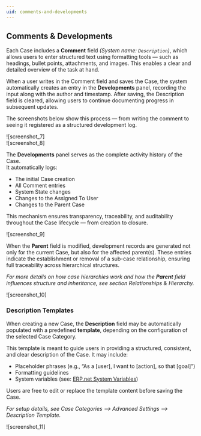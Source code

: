 ```yaml
---
uid: comments-and-developments
---
```


## Comments & Developments

Each Case includes a **Comment** field *(System name: `Description`)*, which allows users to enter structured text using formatting tools — such as headings, bullet points, attachments, and images. This enables a clear and detailed overview of the task at hand.

When a user writes in the Comment field and saves the Case, the system automatically creates an entry in the **Developments** panel, recording the input along with the author and timestamp. After saving, the Description field is cleared, allowing users to continue documenting progress in subsequent updates.

The screenshots below show this process — from writing the comment to seeing it registered as a structured development log.

![screenshot_7]  
![screenshot_8]

The **Developments** panel serves as the complete activity history of the Case.  
It automatically logs:

- The initial Case creation  
- All Comment entries  
- System State changes  
- Changes to the Assigned To User  
- Changes to the Parent Case

This mechanism ensures transparency, traceability, and auditability throughout the Case lifecycle — from creation to closure.

![screenshot_9]

When the **Parent** field is modified, development records are generated not only for the current Case, but also for the affected parent(s). These entries indicate the establishment or removal of a sub-case relationship, ensuring full traceability across hierarchical structures.

*For more details on how case hierarchies work and how the **Parent** field influences structure and inheritance, see section Relationships & Hierarchy.*

![screenshot_10]


### Description Templates

When creating a new Case, the **Description** field may be automatically populated with a predefined **template**, depending on the configuration of the selected Case Category.

This template is meant to guide users in providing a structured, consistent, and clear description of the Case. It may include:

- Placeholder phrases (e.g., “As a [user], I want to [action], so that [goal]”)
- Formatting guidelines
- System variables (see: [ERP.net System Variables](#))

Users are free to edit or replace the template content before saving the Case.

*For setup details, see Case Categories –> Advanced Settings –> Description Template.*

![screenshot_11]
